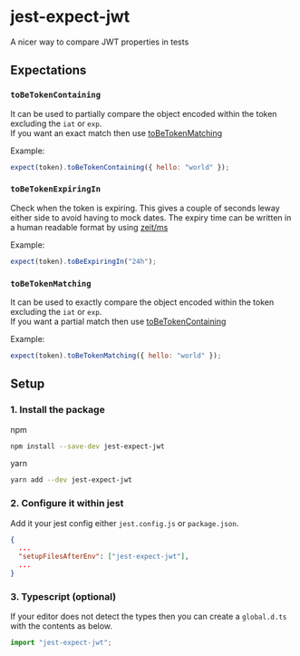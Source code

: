# jest-expect-jwt

A nicer way to compare JWT properties in tests

## Expectations

### `toBeTokenContaining`

It can be used to partially compare the object encoded within the token excluding the `iat` or `exp`.  
If you want an exact match then use [toBeTokenMatching](#toBeTokenMatching)

Example:

```js
expect(token).toBeTokenContaining({ hello: "world" });
```

### `toBeTokenExpiringIn`

Check when the token is expiring. This gives a couple of seconds leway either side to avoid having
to mock dates. The expiry time can be written in a human readable format by using
[zeit/ms](https://github.com/zeit/ms)

Example:

```js
expect(token).toBeExpiringIn("24h");
```

### `toBeTokenMatching`

It can be used to exactly compare the object encoded within the token excluding the `iat` or `exp`.  
If you want a partial match then use [toBeTokenContaining](#toBeTokenContaining)

Example:

```js
expect(token).toBeTokenMatching({ hello: "world" });
```

## Setup

### 1. Install the package

npm

```sh
npm install --save-dev jest-expect-jwt
```

yarn

```sh
yarn add --dev jest-expect-jwt
```

### 2. Configure it within jest

Add it your jest config either `jest.config.js` or `package.json`.

```json
{
  ...
  "setupFilesAfterEnv": ["jest-expect-jwt"],
  ...
}
```

### 3. Typescript (optional)

If your editor does not detect the types then you can create a `global.d.ts` with the contents as
below.

```js
import "jest-expect-jwt";
```
